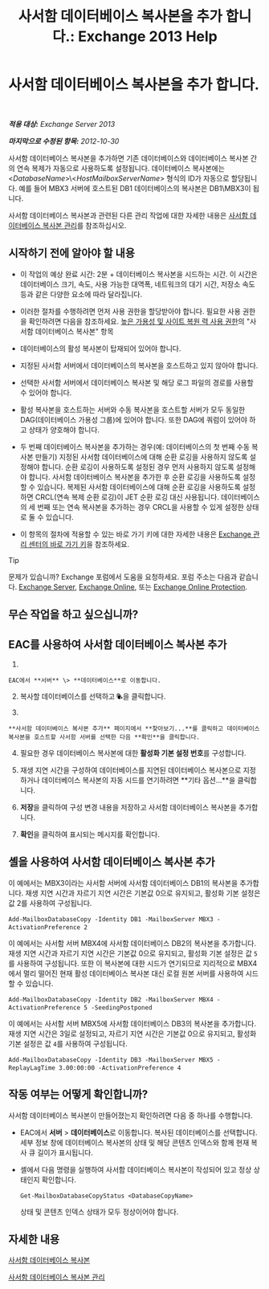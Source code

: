 ﻿---
title: '사서함 데이터베이스 복사본을 추가 합니다.: Exchange 2013 Help'
TOCTitle: 사서함 데이터베이스 복사본을 추가 합니다.
ms:assetid: 784bf48f-8af5-422c-a63f-2f01fc0cf151
ms:mtpsurl: https://technet.microsoft.com/ko-kr/library/Dd298080(v=EXCHG.150)
ms:contentKeyID: 50483493
ms.date: 05/22/2018
mtps_version: v=EXCHG.150
ms.translationtype: MT
---

# 사서함 데이터베이스 복사본을 추가 합니다.

 

_**적용 대상:** Exchange Server 2013_

_**마지막으로 수정된 항목:** 2012-10-30_

사서함 데이터베이스 복사본을 추가하면 기존 데이터베이스와 데이터베이스 복사본 간의 연속 복제가 자동으로 사용하도록 설정됩니다. 데이터베이스 복사본에는 \<*DatabaseName*\>\\\<*HostMailboxServerName*\> 형식의 ID가 자동으로 할당됩니다. 예를 들어 MBX3 서버에 호스트된 DB1 데이터베이스의 복사본은 DB1\\MBX3이 됩니다.

사서함 데이터베이스 복사본과 관련된 다른 관리 작업에 대한 자세한 내용은 [사서함 데이터베이스 복사본 관리](managing-mailbox-database-copies-exchange-2013-help.md)를 참조하십시오.

## 시작하기 전에 알아야 할 내용

  - 이 작업의 예상 완료 시간: 2분 + 데이터베이스 복사본을 시드하는 시간. 이 시간은 데이터베이스 크기, 속도, 사용 가능한 대역폭, 네트워크의 대기 시간, 저장소 속도 등과 같은 다양한 요소에 따라 달라집니다.

  - 이러한 절차를 수행하려면 먼저 사용 권한을 할당받아야 합니다. 필요한 사용 권한을 확인하려면 다음을 참조하세요. [높은 가용성 및 사이트 복원 력 사용 권한](high-availability-and-site-resilience-permissions-exchange-2013-help.md)의 "사서함 데이터베이스 복사본" 항목

  - 데이터베이스의 활성 복사본이 탑재되어 있어야 합니다.

  - 지정된 사서함 서버에서 데이터베이스의 복사본을 호스트하고 있지 않아야 합니다.

  - 선택한 사서함 서버에서 데이터베이스 복사본 및 해당 로그 파일의 경로를 사용할 수 있어야 합니다.

  - 활성 복사본을 호스트하는 서버와 수동 복사본을 호스트할 서버가 모두 동일한 DAG(데이터베이스 가용성 그룹)에 있어야 합니다. 또한 DAG에 쿼럼이 있어야 하고 상태가 양호해야 합니다.

  - 두 번째 데이터베이스 복사본을 추가하는 경우(예: 데이터베이스의 첫 번째 수동 복사본 만들기) 지정된 사서함 데이터베이스에 대해 순환 로깅을 사용하지 않도록 설정해야 합니다. 순환 로깅이 사용하도록 설정된 경우 먼저 사용하지 않도록 설정해야 합니다. 사서함 데이터베이스 복사본을 추가한 후 순환 로깅을 사용하도록 설정할 수 있습니다. 복제된 사서함 데이터베이스에 대해 순환 로깅을 사용하도록 설정하면 CRCL(연속 복제 순환 로깅)이 JET 순환 로깅 대신 사용됩니다. 데이터베이스의 세 번째 또는 연속 복사본을 추가하는 경우 CRCL을 사용할 수 있게 설정한 상태로 둘 수 있습니다.

  - 이 항목의 절차에 적용할 수 있는 바로 가기 키에 대한 자세한 내용은 [Exchange 관리 센터의 바로 가기 키](keyboard-shortcuts-in-the-exchange-admin-center-exchange-online-protection-help.md)을 참조하세요.


> [!TIP]
> 문제가 있습니까? Exchange 포럼에서 도움을 요청하세요. 포럼 주소는 다음과 같습니다. <A href="https://go.microsoft.com/fwlink/p/?linkid=60612">Exchange Server</A>, <A href="https://go.microsoft.com/fwlink/p/?linkid=267542">Exchange Online</A>, 또는 <A href="https://go.microsoft.com/fwlink/p/?linkid=285351">Exchange Online Protection</A>.



## 무슨 작업을 하고 싶으십니까?

## EAC를 사용하여 사서함 데이터베이스 복사본 추가

1.  
    
    EAC에서 **서버** \> **데이터베이스**로 이동합니다.

2.  복사할 데이터베이스를 선택하고 ![데이터베이스 복사본 추가](images/Dd298080.435c15ff-abf2-4de8-b280-f053db1afa13(EXCHG.150).gif "데이터베이스 복사본 추가")을 클릭합니다.

3.  
    
    **사서함 데이터베이스 복사본 추가** 페이지에서 **찾아보기...**를 클릭하고 데이터베이스 복사본을 호스트할 사서함 서버를 선택한 다음 **확인**을 클릭합니다.

4.  필요한 경우 데이터베이스 복사본에 대한 **활성화 기본 설정 번호**를 구성합니다.

5.  재생 지연 시간을 구성하여 데이터베이스를 지연된 데이터베이스 복사본으로 지정하거나 데이터베이스 복사본의 자동 시드를 연기하려면 **기타 옵션…**을 클릭합니다.

6.  **저장**을 클릭하여 구성 변경 내용을 저장하고 사서함 데이터베이스 복사본을 추가합니다.

7.  **확인**을 클릭하여 표시되는 메시지를 확인합니다.

## 셸을 사용하여 사서함 데이터베이스 복사본 추가

이 예에서는 MBX3이라는 사서함 서버에 사서함 데이터베이스 DB1의 복사본을 추가합니다. 재생 지연 시간과 자르기 지연 시간은 기본값 0으로 유지되고, 활성화 기본 설정은 값 2를 사용하여 구성됩니다.

    Add-MailboxDatabaseCopy -Identity DB1 -MailboxServer MBX3 -ActivationPreference 2

이 예에서는 사서함 서버 MBX4에 사서함 데이터베이스 DB2의 복사본을 추가합니다. 재생 지연 시간과 자르기 지연 시간은 기본값 0으로 유지되고, 활성화 기본 설정은 값 `5`를 사용하여 구성됩니다. 또한 이 복사본에 대한 시드가 연기되므로 지리적으로 MBX4에서 멀리 떨어진 현재 활성 데이터베이스 복사본 대신 로컬 원본 서버를 사용하여 시드할 수 있습니다.

    Add-MailboxDatabaseCopy -Identity DB2 -MailboxServer MBX4 -ActivationPreference 5 -SeedingPostponed

이 예에서는 사서함 서버 MBX5에 사서함 데이터베이스 DB3의 복사본을 추가합니다. 재생 지연 시간은 3일로 설정되고, 자르기 지연 시간은 기본값 0으로 유지되고, 활성화 기본 설정은 값 `4`를 사용하여 구성됩니다.

    Add-MailboxDatabaseCopy -Identity DB3 -MailboxServer MBX5 -ReplayLagTime 3.00:00:00 -ActivationPreference 4

## 작동 여부는 어떻게 확인합니까?

사서함 데이터베이스 복사본이 만들어졌는지 확인하려면 다음 중 하나를 수행합니다.

  - EAC에서 **서버** \> **데이터베이스**로 이동합니다. 복사된 데이터베이스를 선택합니다. 세부 정보 창에 데이터베이스 복사본의 상태 및 해당 콘텐츠 인덱스와 함께 현재 복사 큐 길이가 표시됩니다.

  - 셸에서 다음 명령을 실행하여 사서함 데이터베이스 복사본이 작성되어 있고 정상 상태인지 확인합니다.
    
        Get-MailboxDatabaseCopyStatus <DatabaseCopyName>
    
    상태 및 콘텐츠 인덱스 상태가 모두 정상이어야 합니다.

## 자세한 내용

[사서함 데이터베이스 복사본](mailbox-database-copies-exchange-2013-help.md)

[사서함 데이터베이스 복사본 관리](managing-mailbox-database-copies-exchange-2013-help.md)

